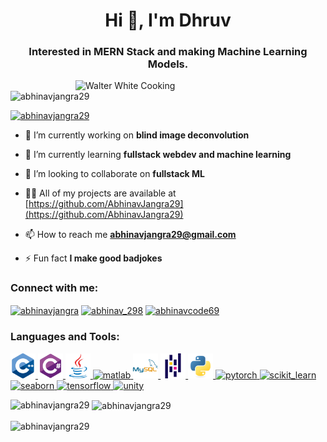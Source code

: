 <h1 align="center">Hi 👋, I'm Dhruv</h1>
<h3 align="center">Interested in MERN Stack and making Machine Learning Models.</h3>

<img align="right" alt="Walter White Cooking" width="400" src="https://media1.tenor.com/images/a2275664d542e8c76b89086ed9d2327f/tenor.gif">

<p align="left"> <img src="https://komarev.com/ghpvc/?username=abhinavjangra29&label=Profile%20views&color=0e75b6&style=flat" alt="abhinavjangra29" /> </p>

<p align="left"> <a href="https://github.com/ryo-ma/github-profile-trophy"><img src="https://github-profile-trophy.vercel.app/?username=abhinavjangra29" alt="abhinavjangra29" /></a> </p>

- 🔭 I’m currently working on **blind image deconvolution**

- 🌱 I’m currently learning **fullstack webdev and machine learning**

- 👯 I’m looking to collaborate on **fullstack ML**

- 👨‍💻 All of my projects are available at [https://github.com/AbhinavJangra29](https://github.com/AbhinavJangra29)

- 📫 How to reach me **abhinavjangra29@gmail.com**

- ⚡ Fun fact **I make good badjokes**

<h3 align="left">Connect with me:</h3>
<p align="left">
<a href="https://linkedin.com/in/abhinavjangra" target="blank"><img align="center" src="https://raw.githubusercontent.com/rahuldkjain/github-profile-readme-generator/master/src/images/icons/Social/linked-in-alt.svg" alt="abhinavjangra" height="30" width="40" /></a>
<a href="https://instagram.com/abhinav_298" target="blank"><img align="center" src="https://raw.githubusercontent.com/rahuldkjain/github-profile-readme-generator/master/src/images/icons/Social/instagram.svg" alt="abhinav_298" height="30" width="40" /></a>
<a href="https://www.leetcode.com/abhinavcode69" target="blank"><img align="center" src="https://raw.githubusercontent.com/rahuldkjain/github-profile-readme-generator/master/src/images/icons/Social/leet-code.svg" alt="abhinavcode69" height="30" width="40" /></a>
</p>

<h3 align="left">Languages and Tools:</h3>
<p align="left"> 
<a href="https://www.w3schools.com/cpp/" target="_blank" rel="noreferrer"> 
  <img src="https://raw.githubusercontent.com/devicons/devicon/master/icons/cplusplus/cplusplus-original.svg" alt="cplusplus" width="40" height="40"/>
</a> 
<a href="https://www.w3schools.com/cs/" target="_blank" rel="noreferrer"> 
  <img src="https://raw.githubusercontent.com/devicons/devicon/master/icons/csharp/csharp-original.svg" alt="csharp" width="40" height="40"/>
</a> 
<a href="https://www.java.com" target="_blank" rel="noreferrer"> 
  <img src="https://raw.githubusercontent.com/devicons/devicon/master/icons/java/java-original.svg" alt="java" width="40" height="40"/>
</a> 
<a href="https://www.mathworks.com/" target="_blank" rel="noreferrer"> 
  <img src="https://upload.wikimedia.org/wikipedia/commons/2/21/Matlab_Logo.png" alt="matlab" width="40" height="40"/>
</a> 
<a href="https://www.mysql.com/" target="_blank" rel="noreferrer"> 
  <img src="https://raw.githubusercontent.com/devicons/devicon/master/icons/mysql/mysql-original-wordmark.svg" alt="mysql" width="40" height="40"/>
</a> 
<a href="https://pandas.pydata.org/" target="_blank" rel="noreferrer"> 
  <img src="https://raw.githubusercontent.com/devicons/devicon/2ae2a900d2f041da66e950e4d48052658d850630/icons/pandas/pandas-original.svg" alt="pandas" width="40" height="40"/>
</a> 
<a href="https://www.python.org" target="_blank" rel="noreferrer"> 
  <img src="https://raw.githubusercontent.com/devicons/devicon/master/icons/python/python-original.svg" alt="python" width="40" height="40"/>
</a> 
<a href="https://pytorch.org/" target="_blank" rel="noreferrer"> 
  <img src="https://www.vectorlogo.zone/logos/pytorch/pytorch-icon.svg" alt="pytorch" width="40" height="40"/>
</a> 
<a href="https://scikit-learn.org/" target="_blank" rel="noreferrer"> 
  <img src="https://upload.wikimedia.org/wikipedia/commons/0/05/Scikit_learn_logo_small.svg" alt="scikit_learn" width="40" height="40"/>
</a> 
<a href="https://seaborn.pydata.org/" target="_blank" rel="noreferrer"> 
  <img src="https://seaborn.pydata.org/_images/logo-mark-lightbg.svg" alt="seaborn" width="40" height="40"/>
</a> 
<a href="https://www.tensorflow.org" target="_blank" rel="noreferrer"> 
  <img src="https://www.vectorlogo.zone/logos/tensorflow/tensorflow-icon.svg" alt="tensorflow" width="40" height="40"/>
</a> 
<a href="https://unity.com/" target="_blank" rel="noreferrer"> 
  <img src="https://www.vectorlogo.zone/logos/unity3d/unity3d-icon.svg" alt="unity" width="40" height="40"/>
</a> 
</p>

<p><img align="left" src="https://github-readme-stats.vercel.app/api/top-langs?username=abhinavjangra29&show_icons=true&locale=en&layout=compact" alt="abhinavjangra29" /></p>

<p>&nbsp;<img align="center" src="https://github-readme-stats.vercel.app/api?username=abhinavjangra29&show_icons=true&locale=en" alt="abhinavjangra29" /></p>

<p><img align="center" src="https://github-readme-streak-stats.herokuapp.com/?user=abhinavjangra29&" alt="abhinavjangra29" /></p>
